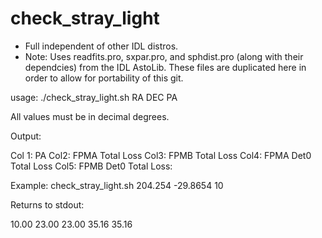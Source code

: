 check_stray_light
=================
- Full independent of other IDL distros.
- Note: Uses readfits.pro, sxpar.pro, and sphdist.pro (along with
  their dependcies) from the IDL AstoLib. These files are duplicated
  here in order to allow for portability of this git.

usage: ./check_stray_light.sh RA DEC PA

All values must be in decimal degrees.

Output:

Col 1: PA
Col2: FPMA Total Loss
Col3: FPMB Total Loss
Col4: FPMA Det0 Total Loss
Col5: FPMB Det0 Total Loss:

Example:
check_stray_light.sh 204.254 -29.8654 10

Returns to stdout:

10.00   23.00   23.00   35.16   35.16

